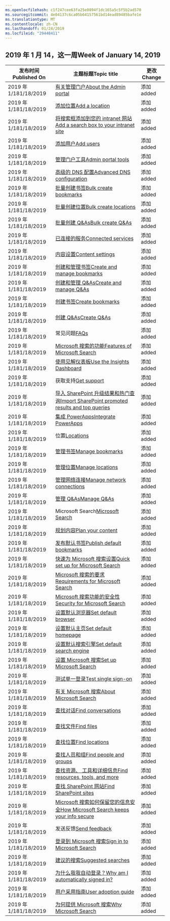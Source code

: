 ```yaml
---
ms.openlocfilehash: c1f247cee63fa25e0894f1dc165a5c5f5b2ad570
ms.sourcegitcommit: 4e04137c6ca05b64157561bd14ead89485bafe1e
ms.translationtype: MT
ms.contentlocale: zh-CN
ms.lasthandoff: 01/24/2019
ms.locfileid: "29448411"
---
```

<!-- This file is generated automatically each week. Changes made to this file will be overwritten.-->




## <a name="week-of-january-14-2019"></a><span data-ttu-id="780eb-101">2019 年 1 月 14，这一周</span><span class="sxs-lookup"><span data-stu-id="780eb-101">Week of January 14, 2019</span></span>


| <span data-ttu-id="780eb-102">发布时间</span><span class="sxs-lookup"><span data-stu-id="780eb-102">Published On</span></span> |<span data-ttu-id="780eb-103">主题标题</span><span class="sxs-lookup"><span data-stu-id="780eb-103">Topic title</span></span> | <span data-ttu-id="780eb-104">更改</span><span class="sxs-lookup"><span data-stu-id="780eb-104">Change</span></span> |
|------|------------|--------|
| <span data-ttu-id="780eb-105">2019 年 1/18</span><span class="sxs-lookup"><span data-stu-id="780eb-105">1/18/2019</span></span> | [<span data-ttu-id="780eb-106">有关管理门户</span><span class="sxs-lookup"><span data-stu-id="780eb-106">About the Admin portal</span></span>](/MicrosoftSearch/about-the-admin-portal) | <span data-ttu-id="780eb-107">添加</span><span class="sxs-lookup"><span data-stu-id="780eb-107">added</span></span> |
| <span data-ttu-id="780eb-108">2019 年 1/18</span><span class="sxs-lookup"><span data-stu-id="780eb-108">1/18/2019</span></span> | [<span data-ttu-id="780eb-109">添加位置</span><span class="sxs-lookup"><span data-stu-id="780eb-109">Add a location</span></span>](/MicrosoftSearch/add-a-location) | <span data-ttu-id="780eb-110">添加</span><span class="sxs-lookup"><span data-stu-id="780eb-110">added</span></span> |
| <span data-ttu-id="780eb-111">2019 年 1/18</span><span class="sxs-lookup"><span data-stu-id="780eb-111">1/18/2019</span></span> | [<span data-ttu-id="780eb-112">将搜索框添加到您的 intranet 网站</span><span class="sxs-lookup"><span data-stu-id="780eb-112">Add a search box to your intranet site</span></span>](/MicrosoftSearch/add-a-search-box-to-your-intranet-site) | <span data-ttu-id="780eb-113">添加</span><span class="sxs-lookup"><span data-stu-id="780eb-113">added</span></span> |
| <span data-ttu-id="780eb-114">2019 年 1/18</span><span class="sxs-lookup"><span data-stu-id="780eb-114">1/18/2019</span></span> | [<span data-ttu-id="780eb-115">添加用户</span><span class="sxs-lookup"><span data-stu-id="780eb-115">Add users</span></span>](/MicrosoftSearch/add-users) | <span data-ttu-id="780eb-116">添加</span><span class="sxs-lookup"><span data-stu-id="780eb-116">added</span></span> |
| <span data-ttu-id="780eb-117">2019 年 1/18</span><span class="sxs-lookup"><span data-stu-id="780eb-117">1/18/2019</span></span> | [<span data-ttu-id="780eb-118">管理门户工具</span><span class="sxs-lookup"><span data-stu-id="780eb-118">Admin portal tools</span></span>](/MicrosoftSearch/admin-portal-tools) | <span data-ttu-id="780eb-119">添加</span><span class="sxs-lookup"><span data-stu-id="780eb-119">added</span></span> |
| <span data-ttu-id="780eb-120">2019 年 1/18</span><span class="sxs-lookup"><span data-stu-id="780eb-120">1/18/2019</span></span> | [<span data-ttu-id="780eb-121">高级的 DNS 配置</span><span class="sxs-lookup"><span data-stu-id="780eb-121">Advanced DNS configuration</span></span>](/MicrosoftSearch/advanced-dns-configuration) | <span data-ttu-id="780eb-122">添加</span><span class="sxs-lookup"><span data-stu-id="780eb-122">added</span></span> |
| <span data-ttu-id="780eb-123">2019 年 1/18</span><span class="sxs-lookup"><span data-stu-id="780eb-123">1/18/2019</span></span> | [<span data-ttu-id="780eb-124">批量创建书签</span><span class="sxs-lookup"><span data-stu-id="780eb-124">Bulk create bookmarks</span></span>](/MicrosoftSearch/bulk-create-bookmarks) | <span data-ttu-id="780eb-125">添加</span><span class="sxs-lookup"><span data-stu-id="780eb-125">added</span></span> |
| <span data-ttu-id="780eb-126">2019 年 1/18</span><span class="sxs-lookup"><span data-stu-id="780eb-126">1/18/2019</span></span> | [<span data-ttu-id="780eb-127">批量创建位置</span><span class="sxs-lookup"><span data-stu-id="780eb-127">Bulk create locations</span></span>](/MicrosoftSearch/bulk-create-locations) | <span data-ttu-id="780eb-128">添加</span><span class="sxs-lookup"><span data-stu-id="780eb-128">added</span></span> |
| <span data-ttu-id="780eb-129">2019 年 1/18</span><span class="sxs-lookup"><span data-stu-id="780eb-129">1/18/2019</span></span> | [<span data-ttu-id="780eb-130">批量创建 Q&As</span><span class="sxs-lookup"><span data-stu-id="780eb-130">Bulk create Q&As</span></span>](/MicrosoftSearch/bulk-create-qas) | <span data-ttu-id="780eb-131">添加</span><span class="sxs-lookup"><span data-stu-id="780eb-131">added</span></span> |
| <span data-ttu-id="780eb-132">2019 年 1/18</span><span class="sxs-lookup"><span data-stu-id="780eb-132">1/18/2019</span></span> | [<span data-ttu-id="780eb-133">已连接的服务</span><span class="sxs-lookup"><span data-stu-id="780eb-133">Connected services</span></span>](/MicrosoftSearch/connected-services) | <span data-ttu-id="780eb-134">添加</span><span class="sxs-lookup"><span data-stu-id="780eb-134">added</span></span> |
| <span data-ttu-id="780eb-135">2019 年 1/18</span><span class="sxs-lookup"><span data-stu-id="780eb-135">1/18/2019</span></span> | [<span data-ttu-id="780eb-136">内容设置</span><span class="sxs-lookup"><span data-stu-id="780eb-136">Content settings</span></span>](/MicrosoftSearch/content-settings) | <span data-ttu-id="780eb-137">添加</span><span class="sxs-lookup"><span data-stu-id="780eb-137">added</span></span> |
| <span data-ttu-id="780eb-138">2019 年 1/18</span><span class="sxs-lookup"><span data-stu-id="780eb-138">1/18/2019</span></span> | [<span data-ttu-id="780eb-139">创建和管理书签</span><span class="sxs-lookup"><span data-stu-id="780eb-139">Create and manage bookmarks</span></span>](/MicrosoftSearch/create-and-manage-bookmarks) | <span data-ttu-id="780eb-140">添加</span><span class="sxs-lookup"><span data-stu-id="780eb-140">added</span></span> |
| <span data-ttu-id="780eb-141">2019 年 1/18</span><span class="sxs-lookup"><span data-stu-id="780eb-141">1/18/2019</span></span> | [<span data-ttu-id="780eb-142">创建和管理 Q&As</span><span class="sxs-lookup"><span data-stu-id="780eb-142">Create and manage Q&As</span></span>](/MicrosoftSearch/create-and-manage-qas) | <span data-ttu-id="780eb-143">添加</span><span class="sxs-lookup"><span data-stu-id="780eb-143">added</span></span> |
| <span data-ttu-id="780eb-144">2019 年 1/18</span><span class="sxs-lookup"><span data-stu-id="780eb-144">1/18/2019</span></span> | [<span data-ttu-id="780eb-145">创建书签</span><span class="sxs-lookup"><span data-stu-id="780eb-145">Create bookmarks</span></span>](/MicrosoftSearch/create-bookmarks) | <span data-ttu-id="780eb-146">添加</span><span class="sxs-lookup"><span data-stu-id="780eb-146">added</span></span> |
| <span data-ttu-id="780eb-147">2019 年 1/18</span><span class="sxs-lookup"><span data-stu-id="780eb-147">1/18/2019</span></span> | [<span data-ttu-id="780eb-148">创建 Q&As</span><span class="sxs-lookup"><span data-stu-id="780eb-148">Create Q&As</span></span>](/MicrosoftSearch/create-qas) | <span data-ttu-id="780eb-149">添加</span><span class="sxs-lookup"><span data-stu-id="780eb-149">added</span></span> |
| <span data-ttu-id="780eb-150">2019 年 1/18</span><span class="sxs-lookup"><span data-stu-id="780eb-150">1/18/2019</span></span> | <span data-ttu-id="780eb-151">常见问题</span><span class="sxs-lookup"><span data-stu-id="780eb-151">[FAQs](/MicrosoftSearch/faqs)</span></span> | <span data-ttu-id="780eb-152">添加</span><span class="sxs-lookup"><span data-stu-id="780eb-152">added</span></span> |
| <span data-ttu-id="780eb-153">2019 年 1/18</span><span class="sxs-lookup"><span data-stu-id="780eb-153">1/18/2019</span></span> | [<span data-ttu-id="780eb-154">Microsoft 搜索的功能</span><span class="sxs-lookup"><span data-stu-id="780eb-154">Features of Microsoft Search</span></span>](/MicrosoftSearch/features) | <span data-ttu-id="780eb-155">添加</span><span class="sxs-lookup"><span data-stu-id="780eb-155">added</span></span> |
| <span data-ttu-id="780eb-156">2019 年 1/18</span><span class="sxs-lookup"><span data-stu-id="780eb-156">1/18/2019</span></span> | [<span data-ttu-id="780eb-157">使用见解仪表板</span><span class="sxs-lookup"><span data-stu-id="780eb-157">Use the Insights Dashboard</span></span>](/MicrosoftSearch/get-insights) | <span data-ttu-id="780eb-158">添加</span><span class="sxs-lookup"><span data-stu-id="780eb-158">added</span></span> |
| <span data-ttu-id="780eb-159">2019 年 1/18</span><span class="sxs-lookup"><span data-stu-id="780eb-159">1/18/2019</span></span> | <span data-ttu-id="780eb-160">获取支持</span><span class="sxs-lookup"><span data-stu-id="780eb-160">[Get support](/MicrosoftSearch/get-support)</span></span> | <span data-ttu-id="780eb-161">添加</span><span class="sxs-lookup"><span data-stu-id="780eb-161">added</span></span> |
| <span data-ttu-id="780eb-162">2019 年 1/18</span><span class="sxs-lookup"><span data-stu-id="780eb-162">1/18/2019</span></span> | [<span data-ttu-id="780eb-163">导入 SharePoint 升级结果和热门查询</span><span class="sxs-lookup"><span data-stu-id="780eb-163">Import SharePoint promoted results and top queries</span></span>](/MicrosoftSearch/import-sharepoint-promoted-results-and-top-queries) | <span data-ttu-id="780eb-164">添加</span><span class="sxs-lookup"><span data-stu-id="780eb-164">added</span></span> |
| <span data-ttu-id="780eb-165">2019 年 1/18</span><span class="sxs-lookup"><span data-stu-id="780eb-165">1/18/2019</span></span> | [<span data-ttu-id="780eb-166">集成 PowerApps</span><span class="sxs-lookup"><span data-stu-id="780eb-166">Integrate PowerApps</span></span>](/MicrosoftSearch/integrate-powerapps) | <span data-ttu-id="780eb-167">添加</span><span class="sxs-lookup"><span data-stu-id="780eb-167">added</span></span> |
| <span data-ttu-id="780eb-168">2019 年 1/18</span><span class="sxs-lookup"><span data-stu-id="780eb-168">1/18/2019</span></span> | <span data-ttu-id="780eb-169">位置</span><span class="sxs-lookup"><span data-stu-id="780eb-169">[Locations](/MicrosoftSearch/locations)</span></span> | <span data-ttu-id="780eb-170">添加</span><span class="sxs-lookup"><span data-stu-id="780eb-170">added</span></span> |
| <span data-ttu-id="780eb-171">2019 年 1/18</span><span class="sxs-lookup"><span data-stu-id="780eb-171">1/18/2019</span></span> | [<span data-ttu-id="780eb-172">管理书签</span><span class="sxs-lookup"><span data-stu-id="780eb-172">Manage bookmarks</span></span>](/MicrosoftSearch/manage-bookmarks) | <span data-ttu-id="780eb-173">添加</span><span class="sxs-lookup"><span data-stu-id="780eb-173">added</span></span> |
| <span data-ttu-id="780eb-174">2019 年 1/18</span><span class="sxs-lookup"><span data-stu-id="780eb-174">1/18/2019</span></span> | [<span data-ttu-id="780eb-175">管理位置</span><span class="sxs-lookup"><span data-stu-id="780eb-175">Manage locations</span></span>](/MicrosoftSearch/manage-locations) | <span data-ttu-id="780eb-176">添加</span><span class="sxs-lookup"><span data-stu-id="780eb-176">added</span></span> |
| <span data-ttu-id="780eb-177">2019 年 1/18</span><span class="sxs-lookup"><span data-stu-id="780eb-177">1/18/2019</span></span> | [<span data-ttu-id="780eb-178">管理网络连接</span><span class="sxs-lookup"><span data-stu-id="780eb-178">Manage network connections</span></span>](/MicrosoftSearch/manage-network-connections) | <span data-ttu-id="780eb-179">添加</span><span class="sxs-lookup"><span data-stu-id="780eb-179">added</span></span> |
| <span data-ttu-id="780eb-180">2019 年 1/18</span><span class="sxs-lookup"><span data-stu-id="780eb-180">1/18/2019</span></span> | [<span data-ttu-id="780eb-181">管理 Q&As</span><span class="sxs-lookup"><span data-stu-id="780eb-181">Manage Q&As</span></span>](/MicrosoftSearch/manage-qas) | <span data-ttu-id="780eb-182">添加</span><span class="sxs-lookup"><span data-stu-id="780eb-182">added</span></span> |
| <span data-ttu-id="780eb-183">2019 年 1/18</span><span class="sxs-lookup"><span data-stu-id="780eb-183">1/18/2019</span></span> | <span data-ttu-id="780eb-184">Microsoft Search</span><span class="sxs-lookup"><span data-stu-id="780eb-184">[Microsoft Search](/MicrosoftSearch/microsoft-search)</span></span> | <span data-ttu-id="780eb-185">添加</span><span class="sxs-lookup"><span data-stu-id="780eb-185">added</span></span> |
| <span data-ttu-id="780eb-186">2019 年 1/18</span><span class="sxs-lookup"><span data-stu-id="780eb-186">1/18/2019</span></span> | [<span data-ttu-id="780eb-187">规划内容</span><span class="sxs-lookup"><span data-stu-id="780eb-187">Plan your content</span></span>](/MicrosoftSearch/plan-your-content) | <span data-ttu-id="780eb-188">添加</span><span class="sxs-lookup"><span data-stu-id="780eb-188">added</span></span> |
| <span data-ttu-id="780eb-189">2019 年 1/18</span><span class="sxs-lookup"><span data-stu-id="780eb-189">1/18/2019</span></span> | [<span data-ttu-id="780eb-190">发布默认书签</span><span class="sxs-lookup"><span data-stu-id="780eb-190">Publish default bookmarks</span></span>](/MicrosoftSearch/publish-default-bookmarks) | <span data-ttu-id="780eb-191">添加</span><span class="sxs-lookup"><span data-stu-id="780eb-191">added</span></span> |
| <span data-ttu-id="780eb-192">2019 年 1/18</span><span class="sxs-lookup"><span data-stu-id="780eb-192">1/18/2019</span></span> | [<span data-ttu-id="780eb-193">快速为 Microsoft 搜索设置</span><span class="sxs-lookup"><span data-stu-id="780eb-193">Quick set up for Microsoft Search</span></span>](/MicrosoftSearch/quick-set-up) | <span data-ttu-id="780eb-194">添加</span><span class="sxs-lookup"><span data-stu-id="780eb-194">added</span></span> |
| <span data-ttu-id="780eb-195">2019 年 1/18</span><span class="sxs-lookup"><span data-stu-id="780eb-195">1/18/2019</span></span> | [<span data-ttu-id="780eb-196">Microsoft 搜索的要求</span><span class="sxs-lookup"><span data-stu-id="780eb-196">Requirements for Microsoft Search</span></span>](/MicrosoftSearch/requirements) | <span data-ttu-id="780eb-197">添加</span><span class="sxs-lookup"><span data-stu-id="780eb-197">added</span></span> |
| <span data-ttu-id="780eb-198">2019 年 1/18</span><span class="sxs-lookup"><span data-stu-id="780eb-198">1/18/2019</span></span> | [<span data-ttu-id="780eb-199">Microsoft 搜索功能的安全性</span><span class="sxs-lookup"><span data-stu-id="780eb-199">Security for Microsoft Search</span></span>](/MicrosoftSearch/security) | <span data-ttu-id="780eb-200">添加</span><span class="sxs-lookup"><span data-stu-id="780eb-200">added</span></span> |
| <span data-ttu-id="780eb-201">2019 年 1/18</span><span class="sxs-lookup"><span data-stu-id="780eb-201">1/18/2019</span></span> | [<span data-ttu-id="780eb-202">设置默认浏览器</span><span class="sxs-lookup"><span data-stu-id="780eb-202">Set default browser</span></span>](/MicrosoftSearch/set-default-browser) | <span data-ttu-id="780eb-203">添加</span><span class="sxs-lookup"><span data-stu-id="780eb-203">added</span></span> |
| <span data-ttu-id="780eb-204">2019 年 1/18</span><span class="sxs-lookup"><span data-stu-id="780eb-204">1/18/2019</span></span> | [<span data-ttu-id="780eb-205">设置默认主页</span><span class="sxs-lookup"><span data-stu-id="780eb-205">Set default homepage</span></span>](/MicrosoftSearch/set-default-homepage) | <span data-ttu-id="780eb-206">添加</span><span class="sxs-lookup"><span data-stu-id="780eb-206">added</span></span> |
| <span data-ttu-id="780eb-207">2019 年 1/18</span><span class="sxs-lookup"><span data-stu-id="780eb-207">1/18/2019</span></span> | [<span data-ttu-id="780eb-208">设置默认搜索引擎</span><span class="sxs-lookup"><span data-stu-id="780eb-208">Set default search engine</span></span>](/MicrosoftSearch/set-default-search-engine) | <span data-ttu-id="780eb-209">添加</span><span class="sxs-lookup"><span data-stu-id="780eb-209">added</span></span> |
| <span data-ttu-id="780eb-210">2019 年 1/18</span><span class="sxs-lookup"><span data-stu-id="780eb-210">1/18/2019</span></span> | [<span data-ttu-id="780eb-211">设置 Microsoft 搜索</span><span class="sxs-lookup"><span data-stu-id="780eb-211">Set up Microsoft Search</span></span>](/MicrosoftSearch/set-up-microsoft-search) | <span data-ttu-id="780eb-212">添加</span><span class="sxs-lookup"><span data-stu-id="780eb-212">added</span></span> |
| <span data-ttu-id="780eb-213">2019 年 1/18</span><span class="sxs-lookup"><span data-stu-id="780eb-213">1/18/2019</span></span> | [<span data-ttu-id="780eb-214">测试单一登录</span><span class="sxs-lookup"><span data-stu-id="780eb-214">Test single sign-on</span></span>](/MicrosoftSearch/test-single-sign-on) | <span data-ttu-id="780eb-215">添加</span><span class="sxs-lookup"><span data-stu-id="780eb-215">added</span></span> |
| <span data-ttu-id="780eb-216">2019 年 1/18</span><span class="sxs-lookup"><span data-stu-id="780eb-216">1/18/2019</span></span> | [<span data-ttu-id="780eb-217">有关 Microsoft 搜索</span><span class="sxs-lookup"><span data-stu-id="780eb-217">About Microsoft Search</span></span>](/MicrosoftSearch/use/about-microsoft-search) | <span data-ttu-id="780eb-218">添加</span><span class="sxs-lookup"><span data-stu-id="780eb-218">added</span></span> |
| <span data-ttu-id="780eb-219">2019 年 1/18</span><span class="sxs-lookup"><span data-stu-id="780eb-219">1/18/2019</span></span> | [<span data-ttu-id="780eb-220">查找对话</span><span class="sxs-lookup"><span data-stu-id="780eb-220">Find conversations</span></span>](/MicrosoftSearch/use/find-conversations) | <span data-ttu-id="780eb-221">添加</span><span class="sxs-lookup"><span data-stu-id="780eb-221">added</span></span> |
| <span data-ttu-id="780eb-222">2019 年 1/18</span><span class="sxs-lookup"><span data-stu-id="780eb-222">1/18/2019</span></span> | [<span data-ttu-id="780eb-223">查找文件</span><span class="sxs-lookup"><span data-stu-id="780eb-223">Find files</span></span>](/MicrosoftSearch/use/find-files) | <span data-ttu-id="780eb-224">添加</span><span class="sxs-lookup"><span data-stu-id="780eb-224">added</span></span> |
| <span data-ttu-id="780eb-225">2019 年 1/18</span><span class="sxs-lookup"><span data-stu-id="780eb-225">1/18/2019</span></span> | [<span data-ttu-id="780eb-226">查找位置</span><span class="sxs-lookup"><span data-stu-id="780eb-226">Find locations</span></span>](/MicrosoftSearch/use/find-locations) | <span data-ttu-id="780eb-227">添加</span><span class="sxs-lookup"><span data-stu-id="780eb-227">added</span></span> |
| <span data-ttu-id="780eb-228">2019 年 1/18</span><span class="sxs-lookup"><span data-stu-id="780eb-228">1/18/2019</span></span> | [<span data-ttu-id="780eb-229">查找人员和组</span><span class="sxs-lookup"><span data-stu-id="780eb-229">Find people and groups</span></span>](/MicrosoftSearch/use/find-people-and-groups) | <span data-ttu-id="780eb-230">添加</span><span class="sxs-lookup"><span data-stu-id="780eb-230">added</span></span> |
| <span data-ttu-id="780eb-231">2019 年 1/18</span><span class="sxs-lookup"><span data-stu-id="780eb-231">1/18/2019</span></span> | [<span data-ttu-id="780eb-232">查找资源、 工具和详细信息</span><span class="sxs-lookup"><span data-stu-id="780eb-232">Find resources, tools, and more</span></span>](/MicrosoftSearch/use/find-resources-tools-and-more) | <span data-ttu-id="780eb-233">添加</span><span class="sxs-lookup"><span data-stu-id="780eb-233">added</span></span> |
| <span data-ttu-id="780eb-234">2019 年 1/18</span><span class="sxs-lookup"><span data-stu-id="780eb-234">1/18/2019</span></span> | [<span data-ttu-id="780eb-235">查找 SharePoint 网站</span><span class="sxs-lookup"><span data-stu-id="780eb-235">Find SharePoint sites</span></span>](/MicrosoftSearch/use/find-sharepoint-sites) | <span data-ttu-id="780eb-236">添加</span><span class="sxs-lookup"><span data-stu-id="780eb-236">added</span></span> |
| <span data-ttu-id="780eb-237">2019 年 1/18</span><span class="sxs-lookup"><span data-stu-id="780eb-237">1/18/2019</span></span> | [<span data-ttu-id="780eb-238">Microsoft 搜索如何保留您的信息安全</span><span class="sxs-lookup"><span data-stu-id="780eb-238">How Microsoft Search keeps your info secure</span></span>](/MicrosoftSearch/use/how-microsoft-search-keeps-your-info-secure) | <span data-ttu-id="780eb-239">添加</span><span class="sxs-lookup"><span data-stu-id="780eb-239">added</span></span> |
| <span data-ttu-id="780eb-240">2019 年 1/18</span><span class="sxs-lookup"><span data-stu-id="780eb-240">1/18/2019</span></span> | <span data-ttu-id="780eb-241">发送反馈</span><span class="sxs-lookup"><span data-stu-id="780eb-241">[Send feedback](/MicrosoftSearch/use/send-feedback)</span></span> | <span data-ttu-id="780eb-242">添加</span><span class="sxs-lookup"><span data-stu-id="780eb-242">added</span></span> |
| <span data-ttu-id="780eb-243">2019 年 1/18</span><span class="sxs-lookup"><span data-stu-id="780eb-243">1/18/2019</span></span> | [<span data-ttu-id="780eb-244">登录到 Microsoft 搜索</span><span class="sxs-lookup"><span data-stu-id="780eb-244">Sign in to Microsoft Search</span></span>](/MicrosoftSearch/use/sign-in) | <span data-ttu-id="780eb-245">添加</span><span class="sxs-lookup"><span data-stu-id="780eb-245">added</span></span> |
| <span data-ttu-id="780eb-246">2019 年 1/18</span><span class="sxs-lookup"><span data-stu-id="780eb-246">1/18/2019</span></span> | [<span data-ttu-id="780eb-247">建议的搜索</span><span class="sxs-lookup"><span data-stu-id="780eb-247">Suggested searches</span></span>](/MicrosoftSearch/use/suggested-searches) | <span data-ttu-id="780eb-248">添加</span><span class="sxs-lookup"><span data-stu-id="780eb-248">added</span></span> |
| <span data-ttu-id="780eb-249">2019 年 1/18</span><span class="sxs-lookup"><span data-stu-id="780eb-249">1/18/2019</span></span> | [<span data-ttu-id="780eb-250">为什么我我自动登录？</span><span class="sxs-lookup"><span data-stu-id="780eb-250">Why am I automatically signed in?</span></span>](/MicrosoftSearch/use/why-am-i-automatically-signed-in) | <span data-ttu-id="780eb-251">添加</span><span class="sxs-lookup"><span data-stu-id="780eb-251">added</span></span> |
| <span data-ttu-id="780eb-252">2019 年 1/18</span><span class="sxs-lookup"><span data-stu-id="780eb-252">1/18/2019</span></span> | [<span data-ttu-id="780eb-253">用户采用指南</span><span class="sxs-lookup"><span data-stu-id="780eb-253">User adoption guide</span></span>](/MicrosoftSearch/user-adoption-guide) | <span data-ttu-id="780eb-254">添加</span><span class="sxs-lookup"><span data-stu-id="780eb-254">added</span></span> |
| <span data-ttu-id="780eb-255">2019 年 1/18</span><span class="sxs-lookup"><span data-stu-id="780eb-255">1/18/2019</span></span> | [<span data-ttu-id="780eb-256">为何提供 Microsoft 搜索</span><span class="sxs-lookup"><span data-stu-id="780eb-256">Why Microsoft Search</span></span>](/MicrosoftSearch/why-microsoft-search) | <span data-ttu-id="780eb-257">添加</span><span class="sxs-lookup"><span data-stu-id="780eb-257">added</span></span> |
